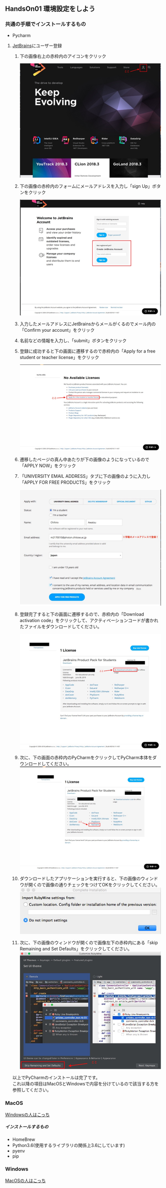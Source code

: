## HandsOn01 環境設定をしよう

### 共通の手順でインストールするもの
- Pycharm
  
1. [JetBrains](https://www.jetbrains.com)にユーザー登録  
    1. 下の画像右上の赤枠内のアイコンをクリック  
      
        ![ユーザー登録01](JetBrains-01.jpg)  
        
    2. 下の画像の赤枠内のフォームにメールアドレスを入力し「sign Up」ボタンをクリック  
        
        ![ユーザー登録02](jetBrains-02.jpg)
      
    3. 入力したメールアドレスにJetBrainsからメールがくるのでメール内の「Confirm your account」をクリック  
      
    4. 名前などの情報を入力し、「submit」ボタンをクリック  
      
    5. 登録に成功すると下の画面に遷移するので赤枠内の「Apply for a free student or teacher license」をクリック  
    
        ![ユーザー登録03](jetBrains-03.jpg)  
      
    6. 遷移したページの真ん中あたりが下の画像のようになっているので「APPLY NOW」をクリック  
      
    7. 「UNIVERSITY EMAIL ADDRESS」タブに下の画像のように入力し「APPLY FOR FREE PRODUCTS」をクリック  

        ![ユーザー登録04](jetBrains-04.jpg)  

    8. 登録完了すると下の画面に遷移するので、赤枠内の「Download activation code」をクリックして、アクティベーションコードが書かれたファイルをダウンロードしてください。
    
        ![ユーザー登録05](jetBrains-05.jpg)  

    9. 次に、下の画面の赤枠内のPyCharmをクリックしてPyCharm本体をダウンロードしてください。
        ![ユーザー登録06](jetBrains-06.jpg)  

    10. ダウンロードしたアプリケーションを実行すると、下の画像のウィンドウが開くので画像の通りチェックをつけてOKをクリックしてください。
        ![ユーザー登録07](jetBrains-07.jpg)
    
    11. 次に、下の画像のウィンドウが開くので画像左下の赤枠内にある「skip Remaining and Set Defaults」をクリックしてください。
        ![ユーザー登録08](jetBrains-08.jpg)
    
    以上でPyCharmのインストールは完了です。  
    これ以降の項目はMacOSとWindowsで内容を分けているので該当する方を参照してください。
### MacOS
[Windowsの人はこっち](#Windows)  
##### インストールするもの
- HomeBrew
- Python3.6(使用するライブラリの関係上3.6にしています)
- pyenv
- pip


 

### Windows
[MacOSの人はこっち](#MacOS)
